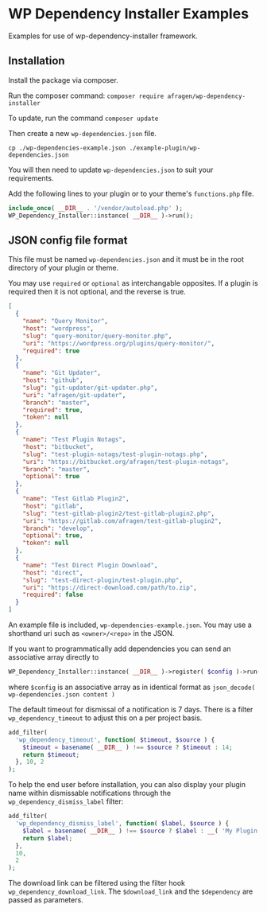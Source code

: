 # WP Dependency Installer Examples

Examples for use of wp-dependency-installer framework.

## Installation

Install the package via composer.

Run the composer command: ```composer require afragen/wp-dependency-installer```

To update, run the command ```composer update```

Then create a new `wp-dependencies.json` file.

```cp ./wp-dependencies-example.json ./example-plugin/wp-dependencies.json```

You will then need to update `wp-dependencies.json` to suit your requirements.

Add the following lines to your plugin or to your theme's `functions.php` file.

```php
include_once( __DIR__ . '/vendor/autoload.php' );
WP_Dependency_Installer::instance( __DIR__ )->run();
```

## JSON config file format

This file must be named `wp-dependencies.json` and it must be in the root directory of your plugin or theme.

You may use `required` or `optional` as interchangable opposites. If a plugin is required then it is not optional, and the reverse is true.

```json
[
  {
    "name": "Query Monitor",
    "host": "wordpress",
    "slug": "query-monitor/query-monitor.php",
    "uri": "https://wordpress.org/plugins/query-monitor/",
    "required": true
  },
  {
    "name": "Git Updater",
    "host": "github",
    "slug": "git-updater/git-updater.php",
    "uri": "afragen/git-updater",
    "branch": "master",
    "required": true,
    "token": null
  },
  {
    "name": "Test Plugin Notags",
    "host": "bitbucket",
    "slug": "test-plugin-notags/test-plugin-notags.php",
    "uri": "https://bitbucket.org/afragen/test-plugin-notags",
    "branch": "master",
    "optional": true
  },
  {
    "name": "Test Gitlab Plugin2",
    "host": "gitlab",
    "slug": "test-gitlab-plugin2/test-gitlab-plugin2.php",
    "uri": "https://gitlab.com/afragen/test-gitlab-plugin2",
    "branch": "develop",
    "optional": true,
    "token": null
  },
  {
    "name": "Test Direct Plugin Download",
    "host": "direct",
    "slug": "test-direct-plugin/test-plugin.php",
    "uri": "https://direct-download.com/path/to.zip",
    "required": false
  }
]
```

An example file is included, `wp-dependencies-example.json`. You may use a shorthand uri such as `<owner>/<repo>` in the JSON.

If you want to programmatically add dependencies you can send an associative array directly to

```php
WP_Dependency_Installer::instance( __DIR__ )->register( $config )->run();
```

where `$config` is an associative array as in identical format as `json_decode( wp-dependencies.json content )`

The default timeout for dismissal of a notification is 7 days. There is a filter `wp_dependency_timeout` to adjust this on a per project basis.

```php
add_filter(
  'wp_dependency_timeout', function( $timeout, $source ) {
    $timeout = basename( __DIR__ ) !== $source ? $timeout : 14;
    return $timeout;
  }, 10, 2
);
```

To help the end user before installation, you can also display your plugin name within dismissable notifications through the `wp_dependency_dismiss_label` filter:

```php
add_filter(
  'wp_dependency_dismiss_label', function( $label, $source ) {
    $label = basename( __DIR__ ) !== $source ? $label : __( 'My Plugin Name', 'my-plugin-domain' );
    return $label;
  },
  10,
  2
);
```

The download link can be filtered using the filter hook `wp_dependency_download_link`. The `$download_link` and the `$dependency` are passed as parameters.
